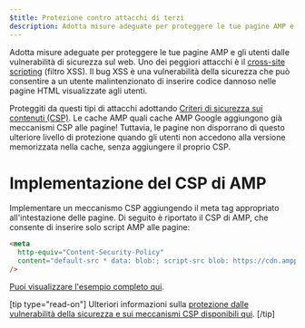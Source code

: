 ```yaml
---
$title: Protezione contro attacchi di terzi
description: Adotta misure adeguate per proteggere le tue pagine AMP e gli utenti dalle vulnerabilità di sicurezza sul web
---
```


Adotta misure adeguate per proteggere le tue pagine AMP e gli utenti dalle vulnerabilità di sicurezza sul web. Uno dei peggiori attacchi è il [cross-site scripting](https://www.google.com/about/appsecurity/learning/xss/) (filtro XSS). Il bug XSS è una vulnerabilità della sicurezza che può consentire a un utente malintenzionato di inserire codice dannoso nelle pagine HTML visualizzate agli utenti.

Proteggiti da questi tipi di attacchi adottando [Criteri di sicurezza sui contenuti (CSP)](https://csp.withgoogle.com/docs/index.html). Le cache AMP quali cache AMP Google aggiungono già meccanismi CSP alle pagine! Tuttavia, le pagine non disporrano di questo ulteriore livello di protezione quando gli utenti non accedono alla versione memorizzata nella cache, senza aggiungere il proprio CSP.

# Implementazione del CSP di AMP

Implementare un meccanismo CSP aggiungendo il meta tag appropriato all'intestazione delle pagine. Di seguito è riportato il CSP di AMP, che consente di inserire solo script AMP alle pagine:

```html
<meta
  http-equiv="Content-Security-Policy"
  content="default-src * data: blob:; script-src blob: https://cdn.ampproject.org/v0.js https://cdn.ampproject.org/v0/ https://cdn.ampproject.org/viewer/ https://cdn.ampproject.org/rtv/; object-src 'none'; style-src 'unsafe-inline' https://cdn.ampproject.org/rtv/ https://cdn.materialdesignicons.com https://cloud.typography.com https://fast.fonts.net https://fonts.googleapis.com https://maxcdn.bootstrapcdn.com https://p.typekit.net https://use.fontawesome.com https://use.typekit.net; report-uri https://csp-collector.appspot.com/csp/amp"
/>
```

[Puoi visualizzare l'esempio completo qui](https://github.com/ampproject/amphtml/blob/master/examples/csp.amp.html).

[tip type="read-on"] Ulteriori informazioni sulla [protezione dalle vulnerabilità della sicurezza e sui meccanismi CSP disponibili qui](https://developer.mozilla.org/en-US/docs/Web/HTTP/CSP). [/tip]
